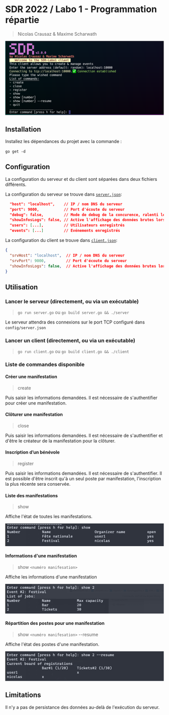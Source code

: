 # SDR 2022 / Labo 1 - Programmation répartie

> Nicolas Crausaz & Maxime Scharwath


![sdr](./docs/sdr-client.png)

## Installation

Installez les dépendances du projet avec la commande :

`go get -d`

## Configuration

La configuration du serveur et du client sont séparées dans deux fichiers différents.

La configuration du serveur se trouve dans [`server.json`](./server.json):

```json
  "host": "localhost",    // IP / nom DNS du serveur
  "port": 9000,           // Port d'écoute du serveur
  "debug": false,         // Mode de debug de la concurence, ralenti les entrées en sections critique
  "showInfosLogs": false, // Active l'affichage des données brutes lors des communications
  "users": [...],         // Utilisateurs enregistrés
  "events": [...]         // Evénements enregistrés
```

La configuration du client se trouve dans [`client.json`](./client.json):

```json
{
  "srvHost": "localhost",  // IP / nom DNS du serveur
  "srvPort": 9000,         // Port d'écoute du serveur
  "showInfosLogs": false,  // Active l'affichage des données brutes lors des communications
}
```

## Utilisation

### Lancer le serveur (directement, ou via un exécutable)

> `go run server.go`
> ou
> `go build server.go && ./server`

Le serveur attendra des connexions sur le port TCP configuré dans `config/server.json`

### Lancer un client (directement, ou via un exécutable)

> `go run client.go`
> ou
> `go build client.go && ./client`

### Liste de commandes disponible

#### Créer une manifestation

> create

Puis saisir les informations demandées. Il est nécessaire de s'authentifier pour créer une manifestation.

#### Clôturer une manifestation

> close

Puis saisir les informations demandées.
Il est nécessaire de s'authentifier et d'être le créateur de la manifestation pour la clôturer.

#### Inscription d’un bénévole

> register

Puis saisir les informations demandées. Il est nécessaire de s'authentifier.
Il est possible d'être inscrit qu'à un seul poste par manifestation, l'inscription la plus récente sera conservée.

#### Liste des manifestations

> show

Affiche l'état de toutes les manifestations.

![show](./docs/show.png)

#### Informations d'une manifestation

> show `<numéro manifesation>`

Affiche les informations d'une manifestation

![show-id](./docs/show-id.png)

#### Répartition des postes pour une manifestation

> show `<numéro manifesation>` --resume

Affiche l'état des postes d'une manifestation.

![show-resume](./docs/show-resume.png)

## Limitations

Il n'y a pas de persistance des données au-delà de l'exécution du serveur.
